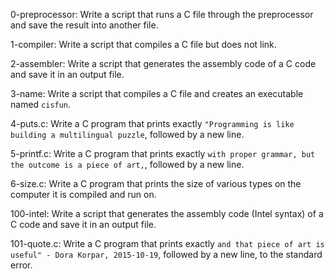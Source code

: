 0-preprocessor:
Write a script that runs a C file through the preprocessor and save the result into another file.

1-compiler:
Write a script that compiles a C file but does not link.

2-assembler:
Write a script that generates the assembly code of a C code and save it in an output file.

3-name:
Write a script that compiles a C file and creates an executable named `cisfun`.

4-puts.c:
Write a C program that prints exactly `"Programming is like building a multilingual puzzle`, followed by a new line.

5-printf.c:
Write a C program that prints exactly `with proper grammar, but the outcome is a piece of art,`, followed by a new line.

6-size.c:
Write a C program that prints the size of various types on the computer it is compiled and run on.

100-intel:
Write a script that generates the assembly code (Intel syntax) of a C code and save it in an output file.

101-quote.c:
Write a C program that prints exactly `and that piece of art is useful" - Dora Korpar, 2015-10-19`, followed by a new line, to the standard error.
